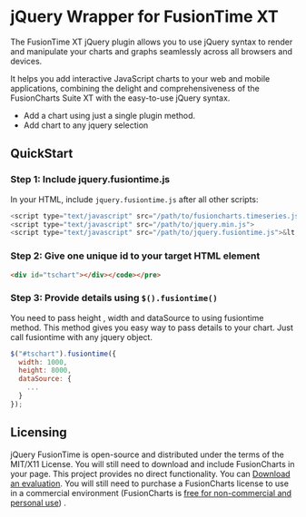 # jQuery Wrapper for FusionTime XT

The FusionTime XT jQuery plugin allows you to use jQuery syntax to render and manipulate your charts and graphs seamlessly across all browsers and devices.

It helps you add interactive JavaScript charts to your web and mobile applications, combining the delight and comprehensiveness of the FusionCharts Suite XT with the easy-to-use jQuery syntax.

- Add a chart using just a single plugin method.
- Add chart to any jquery selection

## QuickStart

### Step 1: Include jquery.fusiontime.js

In your HTML, include `jquery.fusiontime.js` after all other scripts:
```javascript
<script type="text/javascript" src="/path/to/fusioncharts.timeseries.js">
<script type="text/javascript" src="/path/to/jquery.min.js">
<script type="text/javascript" src="/path/to/jquery.fusiontime.js">&lt;/script&gt;
```

### Step 2: Give one unique id to your target HTML element

```html
<div id="tschart"></div></code></pre>
```

### Step 3: Provide details using `$().fusiontime()`

You need to pass height , width and dataSource to using fusiontime method. This method gives you easy way to pass details to your chart. Just call fusiontime with any jquery object.

```javascript
$("#tschart").fusiontime({
  width: 1000,
  height: 8000,
  dataSource: {
    ...
  }
});
```

## Licensing

jQuery FusionTime is open-source and distributed under the terms of the MIT/X11 License. You will still need to download and include FusionCharts in your page. This project provides no direct functionality. You can <a href="http://fusioncharts.com/download/">Download an evaluation</a>.
  You will still need to purchase a FusionCharts license to use in a commercial environment (FusionCharts is <a href="http://www.fusioncharts.com/download/free/">free for non-commercial and personal use</a>) .</p>
